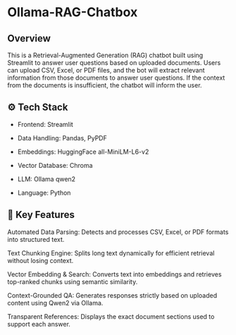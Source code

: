 # Ollama-RAG-Chatbox

## Overview  
This is a Retrieval-Augmented Generation (RAG) chatbot built using Streamlit to answer user questions based on uploaded documents. Users can upload CSV, Excel, or PDF files, and the bot will extract relevant information from those documents to answer user questions. If the context from the documents is insufficient, the chatbot will inform the user.

## ⚙️ Tech Stack

- Frontend: Streamlit

- Data Handling: Pandas, PyPDF

- Embeddings: HuggingFace all-MiniLM-L6-v2

- Vector Database: Chroma

- LLM: Ollama qwen2

- Language: Python


## 🌟 Key Features

Automated Data Parsing: Detects and processes CSV, Excel, or PDF formats into structured text.

Text Chunking Engine: Splits long text dynamically for efficient retrieval without losing context.

Vector Embedding & Search: Converts text into embeddings and retrieves top-ranked chunks using semantic similarity.

Context-Grounded QA: Generates responses strictly based on uploaded content using Qwen2 via Ollama.

Transparent References: Displays the exact document sections used to support each answer.


